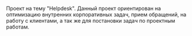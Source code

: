 Проект на тему "Helpdesk".
Данный проект ориентирован на оптимизацию внутренних корпоративных задач, прием обращений, на работу с клиентами, а так же для постановки задач по проектным работам.
